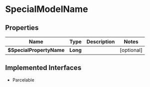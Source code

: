

# SpecialModelName


## Properties

| Name | Type | Description | Notes |
|------------ | ------------- | ------------- | -------------|
|**$SpecialPropertyName** | **Long** |  |  [optional] |


## Implemented Interfaces

* Parcelable


